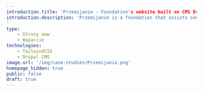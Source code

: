 ```yaml
---
introduction.title: 'Przemijanie - Foundation's website built on CMS Drupal and Tailwind CSS.'
introduction.description: 'Przemijanie is a foundation that assists seniors. Our task was to migrate the website to CMS Drupal and implement measures to enhance site security and speed.
'
type:
    - Strony www
    - Wsparcie
technologies:
    - TailwindCSS
    - Drupal CMS
image.url: '/img/case-studies/Przemijanie.png'
homepage_hidden: true
public: false
draft: true
---
```


